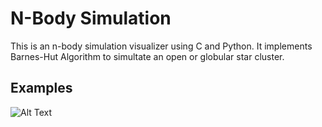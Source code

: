 # N-Body Simulation

This is an n-body simulation visualizer using C and Python. It implements Barnes-Hut Algorithm to simultate an open or globular star cluster.

## Examples

![Alt Text](demo/globular_gif.gif)
